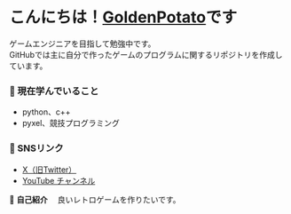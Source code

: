 # こんにちは！[GoldenPotato](https://github.com/goldenpotato-jp)です

ゲームエンジニアを目指して勉強中です。  
GitHubでは主に自分で作ったゲームのプログラムに関するリポジトリを作成しています。

### 🌱 現在学んでいること
- python、c++
- pyxel、競技プログラミング

### 🔗 SNSリンク
-  [X（旧Twitter）](https://x.com/GoldenPotatoJP)
-  [YouTube チャンネル](https://www.youtube.com/@GoldenPotato-jp)
  
📝 **自己紹介**
　良いレトロゲームを作りたいです。
